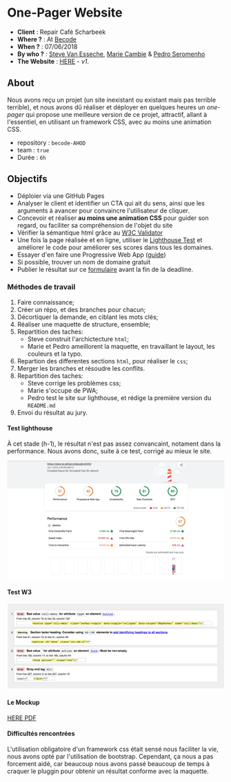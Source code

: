 # One-Pager Website

- **Client** : Repair Café Scharbeek 
- **Where ?** : At [Becode](https://github.com/becodeorg/)
- **When ?** :  07/06/2018
- **By who ?** : [Steve Van Esseche](https://github.com/Steve-VE), [Marie Cambie](https://github.com/mcambie) & [Pedro Seromenho](https://github.com/pedroseromenho/)
- **The Website** : [HERE](https://steve-ve.github.io/becode-AHOD/) - *v1*.

## About

Nous avons reçu un projet (un site inexistant ou existant mais pas terrible terrible), et nous avons dû réaliser et déployer en quelques heures un *one-pager* qui propose une meilleure version de ce projet, attractif, allant à l'essentiel, en utilisant un framework CSS, avec au moins une animation CSS.

- repository : `becode-AHOD`
- team : `true`
- Durée : `6h`

## Objectifs

- Déploier via une GitHub Pages
- Analyser le client et identifier un CTA qui ait du sens, ainsi que les arguments à avancer pour convaincre l'utilisateur de cliquer.
- Concevoir et réaliser **au moins une animation CSS** pour guider son regard, ou faciliter sa compréhension de l'objet du site
- Vérifier la sémantique html grâce au [W3C Validator](https://validator.w3.org/)
- Une fois la page réalisée et en ligne, utiliser le [Lighthouse Test](https://developers.google.com/web/tools/lighthouse/) et améliorer le code pour améliorer ses scores dans tous les domaines.
- Essayer d'en faire une Progressive Web App ([guide](https://dev.to/pixeline/the-easy-way-to-turn-a-website-into-a-progressive-web-app-77g))
- Si possible, trouver un nom de domaine gratuit
- Publier le résultat sur ce [formulaire](https://goo.gl/forms/Z544Q93eqeNdfZHI3) avant la fin de la deadline.

### Méthodes de travail

1. Faire connaissance;
2. Créer un répo, et des branches pour chacun;
3. Décortiquer la demande, en ciblant les mots clés;
4. Réaliser une maquette de structure, ensemble;
5. Repartition des taches:
    - Steve construit l'archictecture `html`;
    - Marie et Pedro ameillorent la maquette, en travaillant le layout, les couleurs et la typo.
6. Repartion des differentes sections `html`, pour réaliser le `css`;
7. Merger les branches et résoudre les conflits.
8. Repartition des taches:
    - Steve corrige les problèmes css;
    - Marie s'occupe de PWA;
    - Pedro test le site sur lighthouse, et rédige la première version du `README.md`
9. Envoi du résultat au jury.    


#### Test lighthouse

À cet stade (h-1), le résultat n'est pas assez convancaint, notament dans la performance. Nous avons donc, suite à ce test, corrigé au mieux le site.

![lighthouse](lighthouse.png)


#### Test W3

![w3](w3.png)


#### Le Mockup

[HERE PDF](mockup.pdf)


#### Difficultés rencontrées

L'utilisation obligatoire d'un framework css était sensé nous faciliter la vie, nous avons opté par l'utilisation de bootstrap. Cependant, ça nous a pas forcement aidé, car beaucoup nous avons passé beaucoup de temps à craquer le pluggin pour obtenir un résultat conforme avec la maquette.





